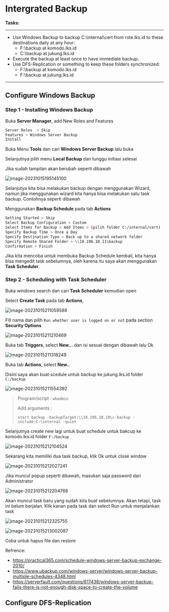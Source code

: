 # Intergrated Backup

**Tasks:**

---

- Use Windows Backup to backup C:\internal\cert from rote.lks.id to these destinations daily at any hour:
  - F:\backup at komodo.lks.id
  - C:\backup at jukung.lks.id
- Execute the backup at least once to have immediate backup.
- Use DFS-Replication or something to keep these folders synchronized:
  - F:\backup at komodo.lks.id
  - F:\backup at jukung.lks.id

---

## Configure Windows Backup

### Step 1 - Installing Windows Backup

Buka **Server Manager**, add New Roles and Features

```bash
Server Roles  > Skip
Features > Windows Server Backup
Install
```

Buka Menu **Tools** dan cari **Windows Server Backup** lalu buka

Selanjutnya pilih menu **Local Backup** dan tunggu initiasi selesai

Jika sudah tampilan akan berubah seperti dibawah

![image-20231015195145100](https://github.com/diotriandika/learn-networking/assets/109568349/e3dbd2e0-67df-4f60-a040-c78544f395ae)


Selanjutya kita bisa melakukan backup dengan menggunakan Wizard, namun jika menggunakan wizard kita hanya bisa melakukan satu task backup. Contohnya seperti dibawah

 Menggunakan **Backup Schedule** pada tab **Actions**

```bash
Getting Started > Skip
Select Backup Configuration > Custom
Select Items for Backup > Add Items > (pilih folder C:/internal/cert)
Specify Backup Time > Once a Day
Specify Destination Type > Back up to a shared network folder 
Specify Remote Shared Folder > \\10.196.10.11\backup
Confirmation > Finish
```

Jika kita mencoba untuk membuka Backup Schedule kembali, kita hanya bisa mengedit task sebelumnya, oleh karena itu saya akan menggunakan **Task Scheduler**.

### Step 2 - Scheduling with Task Scheduler

Buka windows search dan cari **Task Scheduler** kemudian open

Select **Create Task** pada tab **Actions**,

![image-20231015211059589](https://github.com/diotriandika/learn-networking/assets/109568349/46c77783-9c03-4d35-91d7-559139156c91)


Fill nama dan pilih `Run whether user is logged on or not` pada section **Security Options**

![image-20231015211210469](https://github.com/diotriandika/learn-networking/assets/109568349/bed11dbe-4334-4aa2-83d3-7b813da21bfd)


Buka tab **Triggers**, select **New...** dan isi sesuai dengan dibawah lalu Ok

![image-20231015211318249](https://github.com/diotriandika/learn-networking/assets/109568349/bc65fb3e-3974-45f5-a074-1179efb60409)

Buka tab **Actions**, select **New..** 

Disini saya akan buat scedule untuk backup ke jukung.lks.id folder `C:/backup`

![image-20231015211554392](https://github.com/diotriandika/learn-networking/assets/109568349/21cd9c45-6c5f-4c79-9964-e393796f0714)


> Program/script : `wbadmin`
>
> Add arguments :
>
> ```
> start backup -backupTarget:\\10.196.10.10\c-backup -include:C:\internal -quiet
> ```

Selanjutnya create new lagi untuk buat schedule untuk bakcup ke komodo.lks.id folder `F:/backup`

![image-20231015212104524](https://github.com/diotriandika/learn-networking/assets/109568349/895c4b1c-5955-400b-a1b6-7d7c96fa5b10)


Sekarang kita memiliki dua task backup, klik Ok untuk close window

![image-20231015212027241](https://github.com/diotriandika/learn-networking/assets/109568349/508a5ad9-a5f2-4dd3-be08-9c62e3a401c9)


Jika muncul popup seperti dibawah, masukan saja password dari Administrator

![image-20231015212204766](https://github.com/diotriandika/learn-networking/assets/109568349/9ec0d383-32a1-48a6-86a0-668835d6e852)


Akan muncul task baru yang sudah kita buat sebelumnya. Akan tetapi, task ini belum berjalan. Klik kanan pada task dan select Run untuk menjalankan task

![image-20231015212325755](https://github.com/diotriandika/learn-networking/assets/109568349/8623e900-b112-4e6f-a123-99bd24637104)


![image-20231015213002087](https://github.com/diotriandika/learn-networking/assets/109568349/ea1e5c54-51db-44b4-925d-ee84295627fb)


Coba untuk hapus file dan restore

Refrence:

- https://practical365.com/schedule-windows-server-backup-exchange-2010/
- https://www.ubackup.com/windows-server/windows-server-backup-multiple-schedules-4348.html
- https://serverfault.com/questions/617438/windows-server-backup-fails-there-is-not-enough-disk-space-to-create-the-volume

## Configure DFS-Replication

